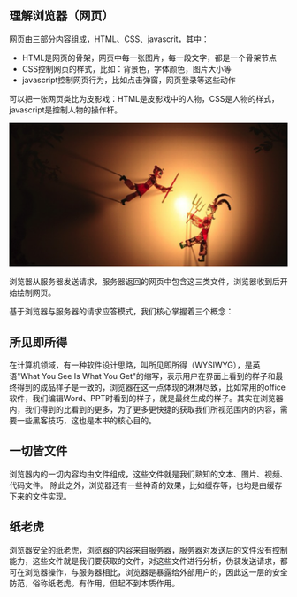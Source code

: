 ## 理解浏览器（网页）
网页由三部分内容组成，HTML、CSS、javascrit，其中：
- HTML是网页的骨架，网页中每一张图片，每一段文字，都是一个骨架节点
- CSS控制网页的样式，比如：背景色，字体颜色，图片大小等
- javascript控制网页行为，比如点击弹窗，网页登录等这些动作

可以把一张网页类比为皮影戏：HTML是皮影戏中的人物，CSS是人物的样式，javascript是控制人物的操作杆。

![shadow-play](./image/part01/shadow-play.png)

浏览器从服务器发送请求，服务器返回的网页中包含这三类文件，浏览器收到后开始绘制网页。

基于浏览器与服务器的请求应答模式，我们核心掌握着三个概念：

## 所见即所得
在计算机领域，有一种软件设计思路，叫所见即所得（WYSIWYG），是英语"What You See Is What You Get"的缩写，表示用户在界面上看到的样子和最终得到的成品样子是一致的，浏览器在这一点体现的淋淋尽致，比如常用的office软件，我们编辑Word、PPT时看到的样子，就是最终生成的样子。其实在浏览器内，我们得到的比看到的更多，为了更多更快捷的获取我们所视范围内的内容，需要一些黑客技巧，这也是本书的核心目的。
## 一切皆文件
浏览器内的一切内容均由文件组成，这些文件就是我们熟知的文本、图片、视频、代码文件。
除此之外，浏览器还有一些神奇的效果，比如缓存等，也均是由缓存下来的文件实现。
## 纸老虎
浏览器安全的纸老虎，浏览器的内容来自服务器，服务器对发送后的文件没有控制能力，这些文件就是我们要获取的文件，对这些文件进行分析，伪装发送请求，都可在浏览器操作，与服务器相比，浏览器是暴露给外部用户的，因此这一层的安全防范，俗称纸老虎。有作用，但起不到本质作用。


